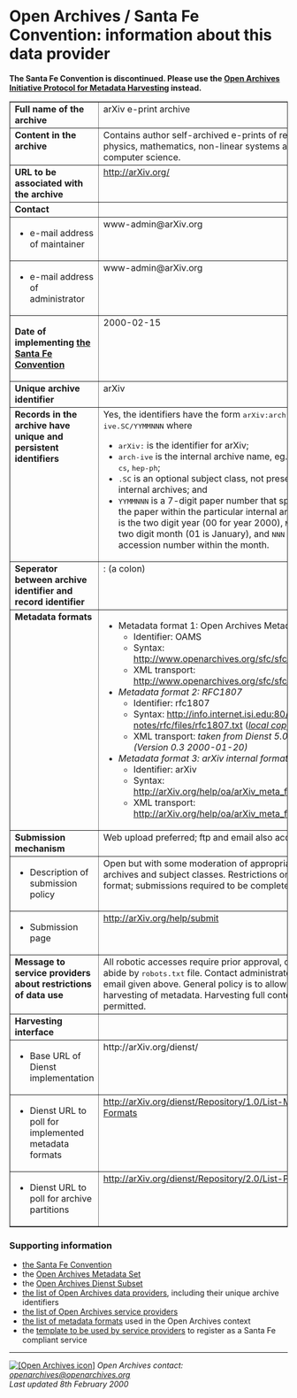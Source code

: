 Open Archives / Santa Fe Convention: information about this data provider
=========================================================================

**The Santa Fe Convention is discontinued. Please use the [Open Archives Initiative Protocol for Metadata Harvesting](http://www.openarchives.org/OAI/openarchivesprotocol.htm) instead.**
<table border="1">
  <tr>
    <td width="39%" align="left" valign="top"><b>Full name of the archive</b></td>
    <td width="61%" align="left" valign="top">arXiv e-print archive</td>
  </tr>
  <tr>
    <td width="39%" align="left" valign="top"><b>Content in the archive</b></td>
    <td width="61%" align="left" valign="top">Contains author self-archived e-prints
    of research in physics, mathematics, non-linear systems and computer science.</td>
  </tr>
  <tr>
    <td width="39%" align="left" valign="top"><b>URL to be associated with the archive</b></td>
    <td width="61%" align="left" valign="top"><a href="http://arXiv.org/">http://arXiv.org/</a></td>
  </tr>
  <tr>
    <td width="39%" align="left" valign="top"><b>Contact</b></td>
    <td width="61%" align="left" valign="top">&nbsp;</td>
  </tr>
  <tr>
    <td width="39%" align="left" valign="top" height="25"> 
      <ul>
        <li>e-mail address of maintainer</li>
      </ul>
    </td>
    <td width="61%" align="left" valign="top" height="25">www-admin@arXiv.org</td>
  </tr>
  <tr>
    <td width="39%" align="left" valign="top"> 
      <ul>
        <li>
          <div align="left">e-mail address of administrator</div>
        </li>
      </ul>
    </td>
    <td width="61%" align="left" valign="top">www-admin@arXiv.org</td>
  <tr>
    <td width="39%" align="left" valign="top">
      <p><b>Date of implementing <a href="http://www.openarchives.org/sfc/sfc_entry.htm">the Santa Fe Convention</a></b></p>
    </td>
    <td width="61%" align="left" valign="top">2000-02-15</td>
  </tr>
  <tr>
    <td width="39%" align="left" valign="top"><b>Unique archive identifier</b></td>
    <td width="61%" align="left" valign="top">arXiv</td>
  </tr>
  <tr>
    <td width="39%" align="left" valign="top" height="62"><b>Records in the archive have unique and persistent identifiers</b></td>
    <td width="61%" align="left" valign="top" height="62">
    Yes, the identifiers have the form <tt>arXiv:arch-ive.SC/YYMMNNN</tt> where
    <ul>
    <li><tt>arXiv:</tt> is the identifier for arXiv;
    <li><tt>arch-ive</tt> is the internal archive name, eg. <tt>physics</tt>, <tt>cs</tt>, <tt>hep-ph</tt>;
    <li><tt>.SC</tt> is an optional subject class, not present for all internal archives; and
    <li><tt>YYMMNNN</tt> is a 7-digit paper number that specifies the paper within the particular
      internal archive. <tt>YY</tt> is the two digit year (00 for year 2000), <tt>MM</tt> is the
      two digit month (01 is January), and <tt>NNN</tt> is an accession number within the month.
    </ul>
    </td>
  </tr>
  <tr>
    <td width="39%" align="left" valign="top"><b>Seperator between archive identifier 
      and record identifier</b></td>
    <td width="61%" align="left" valign="top">:  (a colon)</td>
  <tr>
    <td width="39%" align="left" valign="top"><b>Metadata formats</b></td>
    <td width="61%" align="left" valign="top"> 
      <ul>
        <li>Metadata format 1: Open Archives Metadata Set
        <ul>
          <li>Identifier: OAMS</li>
          <li>Syntax: <a href="http://www.openarchives.org/sfc/sfc_oams.htm">http://www.openarchives.org/sfc/sfc_oams.htm</a></li>
          <li>XML transport: <a href="http://www.openarchives.org/sfc/sfc_oams.htm">http://www.openarchives.org/sfc/sfc_oams.htm</a></li>
          </ul>
        </li>
        <li><i>Metadata format 2: RFC1807</i> 
          <ul>
            <li>Identifier: rfc1807</li>
            <li>Syntax: <a href="http://info.internet.isi.edu:80/in-notes/rfc/files/rfc1807.txt">http://info.internet.isi.edu:80/in-notes/rfc/files/rfc1807.txt</a> (<i><a href="rfc1807">local copy</a></i>)</li>
            <li>XML transport: <i>taken from Dienst 5.0 example (Version 0.3 2000-01-20)</i></li>
          </ul>
        </li>
        <li><i>Metadata format 3: arXiv internal format</i> 
          <ul>
            <li>Identifier: arXiv</li>
            <li>Syntax: <a href="arXiv_meta_format">http://arXiv.org/help/oa/arXiv_meta_format</a></li>
            <li>XML transport: <a href="arXiv_meta_format">http://arXiv.org/help/oa/arXiv_meta_format</a></li>
          </ul>
        </li>
      </ul>
    </td>
  </tr>
  <tr> 
    <td width="39%" align="left" valign="top"><b>Submission mechanism</b></td>
    <td width="61%" align="left" valign="top">Web upload preferred; ftp and email also accepted.</td>
  </tr>
  <tr> 
    <td width="39%" align="left" valign="top"> 
      <ul>
        <li>Description of submission policy</li>
      </ul>
    </td>
    <td width="61%" align="left" valign="top">Open but with some moderation of appropriateness to archives and subject classes. Restrictions on size and format; submissions required to be complete.</td>
  </tr>
  <tr> 
    <td width="39%" align="left" valign="top"> 
      <ul>
        <li>Submission page</li>
      </ul>
    </td>
    <td width="61%" align="left" valign="top"><a href="/help/submit">http://arXiv.org/help/submit</a></i></td>
  </tr>
  <tr> 
    <td width="39%" align="left" valign="top"><b>Message to service providers 
      about restrictions of data use</b></td>
    <td width="61%" align="left" valign="top">All robotic accesses require prior approval, otherwise abide
      by <tt>robots.txt</tt> file. Contact administrators at email given above.
      General policy is to allow harvesting of metadata. 
      Harvesting full content is not permitted. 
      </td>
  </tr>
  <tr> 
    <td width="39%" align="left" valign="top"><b>Harvesting interface</b></td>
    <td width="61%" align="left" valign="top">&nbsp;</td>
  </tr>
  <tr> 
    <td width="39%" align="left" valign="top"> 
      <ul>
        <li>Base URL of Dienst implementation</li>
      </ul>
    </td>
    <td width="61%" align="left" valign="top">http://arXiv.org/dienst/</td>
  </tr>
  <tr> 
    <td width="39%" align="left" valign="top"> 
      <ul>
        <li>Dienst URL to poll for implemented metadata formats</li>
      </ul>
    </td>
    <td width="61%" align="left" valign="top"><a href="http://arXiv.org/dienst/Repository/1.0/List-Meta-Formats">http://arXiv.org/dienst/Repository/1.0/List-Meta-Formats</a></td>
  </tr>
  <tr> 
    <td width="39%" align="left" valign="top"> 
      <ul>
        <li>Dienst URL to poll for archive partitions</li>
      </ul>
    </td>
    <td width="61%" align="left" valign="top"><a href="http://arXiv.org/dienst/Repository/2.0/List-Partitions">http://arXiv.org/dienst/Repository/2.0/List-Partitions</a></td>
  </tr>
</table>


### Supporting information

*   [the Santa Fe Convention](http://www.openarchives.org/sfc/sfc_entry.htm)
*   the [Open Archives Metadata Set](http://www.openarchives.org/sfc/sfc_oams.htm)
*   the [Open Archives Dienst Subset](http://www.openarchives.org/sfc/sfc_dienst.htm)
*   [the list of Open Archives data providers](http://www.openarchives.org/sfc/sfc_archives.htm), including their unique archive identifiers
*   [the list of Open Archives service providers](http://www.openarchives.org/sfc/sfc_services.htm)
*   [the list of metadata formats](http://www.openarchives.org/sfc/sfc_metadata.htm) used in the Open Archives context
*   the [template to be used by service providers](http://www.openarchives.org/sfc/service_provider_template.htm) to register as a Santa Fe compliant service

* * *

 [![[Open Archives icon]](http://www.openarchives.org/images/OA50.gif)](http://www.openarchives.org) _Open Archives contact: [openarchives@openarchives.org](mailto:openarchives@openarchives.org)  
Last updated 8th February 2000_
